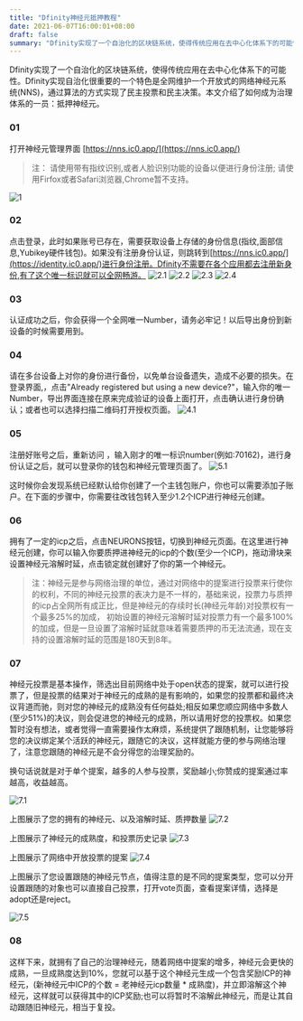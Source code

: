 ```yaml
---
title: "Dfinity神经元抵押教程"
date: 2021-06-07T16:00:01+08:00
draft: false
summary: "Dfinity实现了一个自治化的区块链系统，使得传统应用在去中心化体系下的可能性。Dfinity实现自治化很重要的一个特色是全网维护一个开放式的网络神经元系统(NNS)，通过算法的方式实现了民主投票和民主决策。本文介绍了如何成为治理体系的一员：抵押神经元。"
---
```


Dfinity实现了一个自治化的区块链系统，使得传统应用在去中心化体系下的可能性。Dfinity实现自治化很重要的一个特色是全网维护一个开放式的网络神经元系统(NNS)，通过算法的方式实现了民主投票和民主决策。本文介绍了如何成为治理体系的一员：抵押神经元。


### 01
打开神经元管理界面 [https://nns.ic0.app/](https://nns.ic0.app/)
>注：
>请使用带有指纹识别,或者人脸识别功能的设备以便进行身份注册;
>请使用Firfox或者Safari浏览器,Chrome暂不支持。

![](https://storageapi.fleek.co/lyswifter-team-bucket/posts/nns-manager/1.png "1")


### 02
点击登录，此时如果账号已存在，需要获取设备上存储的身份信息(指纹,面部信息,Yubikey硬件钱包)。如果没有注册身份认证，则跳转到[https://nns.ic0.app/](https://identity.ic0.app/)进行身份注册。Dfinity不需要在各个应用都去注册新身份,有了这个唯一标识就可以全网畅游。
![](https://storageapi.fleek.co/lyswifter-team-bucket/posts/nns-manager/2.1.png "2.1")
![](https://storageapi.fleek.co/lyswifter-team-bucket/posts/nns-manager/2.2.png "2.2")
![](https://storageapi.fleek.co/lyswifter-team-bucket/posts/nns-manager/2.3.png "2.3")
![](https://storageapi.fleek.co/lyswifter-team-bucket/posts/nns-manager/2.4.png "2.4")


### 03
认证成功之后，你会获得一个全网唯一Number，请务必牢记！以后导出身份到新设备的时候需要用到。


### 04
请在多台设备上对你的身份进行备份，以免单台设备遗失，造成不必要的损失。在登录界面,，点击"Already registered but using a new device?"，输入你的唯一Number，导出界面连接在原来完成验证的设备上面打开，点击确认进行身份确认；或者也可以选择扫描二维码打开授权页面。
![](https://storageapi.fleek.co/lyswifter-team-bucket/posts/nns-manager/4.1.png "4.1")


### 05
注册好账号之后，重新访问 [](https://nns.ic0.app/) ，输入刚才的唯一标识number(例如:70162)，进行身份认证之后，就可以登录你的钱包和神经元管理页面了。
![](https://storageapi.fleek.co/lyswifter-team-bucket/posts/nns-manager/5.1.png "5.1")

这时候你会发现系统已经默认给你创建了一个主钱包账户，你也可以需要添加子账户。在下面的步骤中，你需要往改钱包转入至少1.2个ICP进行神经元创建。


### 06
拥有了一定的icp之后，点击NEURONS按钮，切换到神经元页面。在这里进行神经元创建，你可以输入你要质押进神经元的icp的个数(至少一个ICP)，拖动滑块来设置神经元溶解时延，点击锁定就创建好了你的第一个神经元。
>注：神经元是参与网络治理的单位，通过对网络中的提案进行投票来行使你的权利，不同的神经元投票的表决力是不一样的，基础来说，投票力与质押的icp占全网所有成正比，但是神经元的存续时长(神经元年龄)对投票权有一个最多25%的加成， 初始设置的神经元溶解时延对投票力有一个最多100%的加成，但是一旦设置了溶解时延就意味着需要质押的币无法流通，现在支持的设置溶解时延的范围是180天到8年。


### 07
神经元投票是基本操作，筛选出目前网络中处于open状态的提案，就可以进行投票了，但是投票的结果对于神经元的成熟的是有影响的，如果您的投票都和最终决议背道而驰，则对您的神经元的成熟没有任何益处;相反如果您顺应网络中多数人(至少51%)的决议，则会促进您的神经元的成熟，所以请用好您的投票权。如果您暂时没有想法，或者觉得一直需要操作太麻烦，系统提供了跟随机制，让您能够将您的决议绑定某个活跃的神经元，跟随它的决议，这样就能方便的参与网络治理了，注意您跟随的神经元是不会分得您的治理奖励的。

换句话说就是对于单个提案，越多的人参与投票，奖励越小;你赞成的提案通过率越高，收益越高。

![](https://storageapi.fleek.co/lyswifter-team-bucket/posts/nns-manager/7.1.png "7.1")

上图展示了您的拥有的神经元、以及溶解时延、质押数量
![](https://storageapi.fleek.co/lyswifter-team-bucket/posts/nns-manager/7.2.png "7.2")

上图展示了神经元的成熟度，和投票历史记录
![](https://storageapi.fleek.co/lyswifter-team-bucket/posts/nns-manager/7.3.png "7.3")

上图展示了网络中开放投票的提案
![](https://storageapi.fleek.co/lyswifter-team-bucket/posts/nns-manager/7.4.png "7.4")

上图展示了您设置跟随的神经元节点，值得注意的是不同的提案类型，您可以分开设置跟随的对象也可以直接自己投票，打开vote页面，查看提案详情，选择是adopt还是reject。

![](https://storageapi.fleek.co/lyswifter-team-bucket/posts/nns-manager/7.5.png "7.5")


### 08
这样下来，就拥有了自己的治理神经元，随着网络中提案的增多，神经元会更快的成熟，一旦成熟度达到10%，您就可以基于这个神经元生成一个包含奖励ICP的神经元，(新神经元中ICP的个数 = 老神经元icp数量 * 成熟度)，并立即溶解这个神经元，这样就可以获得其中的ICP奖励;也可以将暂时不溶解此神经元，而是让其自动跟随旧神经元，相当于复投。

